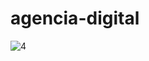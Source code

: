 # agencia-digital

![4](https://user-images.githubusercontent.com/90526551/199591385-f400b5ce-28ac-472d-ad5b-9a0d27032d26.png)
